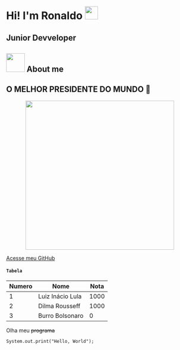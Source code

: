 <h1>Hi! I'm Ronaldo <img src="https://media.giphy.com/media/hvRJCLFzcasrR4ia7z/giphy.gif" width="35"</h1>
<h2>Junior Devveloper</h2>


## <img src = "https://user-images.githubusercontent.com/63050133/156777293-72a6e681-2582-4a9d-ad92-09d1181d47c7.gif" width = 50px height = 50px>  About me
## O MELHOR PRESIDENTE DO MUNDO :raised_hands:

<div align="center">
  <img src="https://user-images.githubusercontent.com/103396752/168420939-86d9a193-d7f5-4d32-b3c1-6aa17d7068b4.png" style="width:400px; height:400px;" />
 </div>

[Acesse meu GitHub](https://github.com/Ronaldo913)

#### `Tabela`

Numero | Nome | Nota
---|---|---
1 | Luiz Inácio Lula | 1000
2 | Dilma Rousseff | 1000
3 | Burro Bolsonaro | 0

Olha meu ~~programa~~

```
System.out.print("Hello, World");
```

